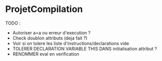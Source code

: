 # ProjetCompilation
TODO :

 - Autoriser a=a ou erreur d'execution ?
 - Check doublon attributs (deja fait ?)
 - Voir si on tolere les liste d'instructions/declarations vide
 - TOLERER DECLARATION VARIABLE THIS DANS initialisation attribut ?
 - RENOMMER eval en verification
